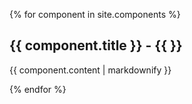 {% for component in site.components %}
  <h2>{{ component.title }} - {{  }}</h2>
  <p>{{ component.content | markdownify }}</p>
{% endfor %}
